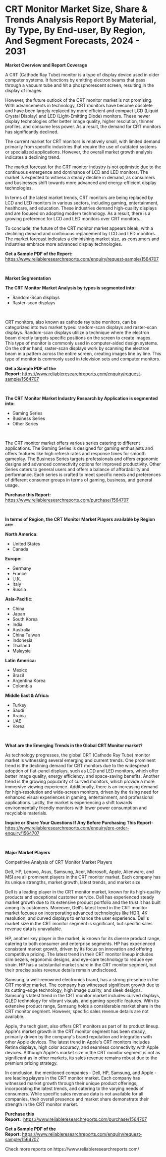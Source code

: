 <p><h1>CRT Monitor Market Size, Share & Trends Analysis Report By Material, By Type, By End-user, By Region, And Segment Forecasts, 2024 - 2031</h1></p><p><strong>Market Overview and Report Coverage</strong></p>
<p><p>A CRT (Cathode Ray Tube) monitor is a type of display device used in older computer systems. It functions by emitting electron beams that pass through a vacuum tube and hit a phosphorescent screen, resulting in the display of images. </p><p>However, the future outlook of the CRT monitor market is not promising. With advancements in technology, CRT monitors have become obsolete and have been largely replaced by more efficient and compact LCD (Liquid Crystal Display) and LED (Light-Emitting Diode) monitors. These newer display technologies offer better image quality, higher resolution, thinner profiles, and consume less power. As a result, the demand for CRT monitors has significantly declined.</p><p>The current market for CRT monitors is relatively small, with limited demand primarily from specific industries that require the use of outdated systems or specialized applications. However, the overall market growth analysis indicates a declining trend.</p><p>The market forecast for the CRT monitor industry is not optimistic due to the continuous emergence and dominance of LCD and LED monitors. The market is expected to witness a steady decline in demand, as consumers and businesses shift towards more advanced and energy-efficient display technologies.</p><p>In terms of the latest market trends, CRT monitors are being replaced by LCD and LED monitors in various sectors, including gaming, entertainment, healthcare, and education. These industries demand high-quality displays and are focused on adopting modern technology. As a result, there is a growing preference for LCD and LED monitors over CRT monitors.</p><p>To conclude, the future of the CRT monitor market appears bleak, with a declining demand and continuous replacement by LCD and LED monitors. The market forecast indicates a diminishing market size, as consumers and industries embrace more advanced display technologies.</p></p>
<p><strong>Get a Sample PDF of the Report:</strong> <a href="https://www.reliableresearchreports.com/enquiry/request-sample/1564707">https://www.reliableresearchreports.com/enquiry/request-sample/1564707</a></p>
<p>&nbsp;</p>
<p><strong>Market Segmentation</strong></p>
<p><strong>The CRT Monitor Market Analysis by types is segmented into:</strong></p>
<p><ul><li>Random-Scan displays</li><li>Raster-scan displays</li></ul></p>
<p>&nbsp;</p>
<p><p>CRT monitors, also known as cathode ray tube monitors, can be categorized into two market types: random-scan displays and raster-scan displays. Random-scan displays utilize a technique where the electron beam directly targets specific positions on the screen to create images. This type of monitor is commonly used in computer-aided design systems. On the other hand, raster-scan displays work by scanning the electron beam in a pattern across the entire screen, creating images line by line. This type of monitor is commonly used in television sets and computer monitors.</p></p>
<p><strong>Get a Sample PDF of the Report:</strong>&nbsp;<a href="https://www.reliableresearchreports.com/enquiry/request-sample/1564707">https://www.reliableresearchreports.com/enquiry/request-sample/1564707</a></p>
<p>&nbsp;</p>
<p><strong>The CRT Monitor Market Industry Research by Application is segmented into:</strong></p>
<p><ul><li>Gaming Series</li><li>Business Series</li><li>Other Series</li></ul></p>
<p>&nbsp;</p>
<p><p>The CRT monitor market offers various series catering to different applications. The Gaming Series is designed for gaming enthusiasts and offers features like high refresh rates and response times for smooth gameplay. The Business Series targets professionals and offers ergonomic designs and advanced connectivity options for improved productivity. Other Series caters to general users and offers a balance of affordability and performance. Each series is crafted to meet specific needs and preferences of different consumer groups in terms of gaming, business, and general usage.</p></p>
<p><strong>Purchase this Report:</strong>&nbsp; <a href="https://www.reliableresearchreports.com/purchase/1564707">https://www.reliableresearchreports.com/purchase/1564707</a></p>
<p>&nbsp;</p>
<p><strong>In terms of Region, the CRT Monitor Market Players available by Region are:</strong></p>
<p>
    <p> <strong> North America: </strong>
        <ul>
            <li>United States</li>
            <li>Canada</li>
        </ul>
        </p> 
    <p> <strong> Europe: </strong>
        <ul>
            <li>Germany</li>
            <li>France</li>
            <li>U.K.</li>
            <li>Italy</li>
            <li>Russia</li>
        </ul>
        </p> 
    <p> <strong> Asia-Pacific: </strong>
        <ul>
            <li>China</li>
            <li>Japan</li>
            <li>South Korea</li>
            <li>India</li>
            <li>Australia</li>
            <li>China Taiwan</li>
            <li>Indonesia</li>
            <li>Thailand</li>
            <li>Malaysia</li>
        </ul>
        </p> 
    <p> <strong> Latin America: </strong>
        <ul>
            <li>Mexico</li>
            <li>Brazil</li>
            <li>Argentina Korea</li>
            <li>Colombia</li>
        </ul>
        </p> 
    <p> <strong> Middle East & Africa: </strong>
        <ul>
            <li>Turkey</li>
            <li>Saudi</li>
            <li>Arabia</li>
            <li>UAE</li>
            <li>Korea</li>
        </ul>
    </p>
    </p>
<p>&nbsp;</p>
<p><strong>What are the Emerging Trends in the Global CRT Monitor market?</strong></p>
<p><p>As technology progresses, the global CRT (Cathode Ray Tube) monitor market is witnessing several emerging and current trends. One prominent trend is the declining demand for CRT monitors due to the widespread adoption of flat-panel displays, such as LCD and LED monitors, which offer better image quality, energy efficiency, and space-saving benefits. Another trend is the growing popularity of curved monitors, which provide a more immersive viewing experience. Additionally, there is an increasing demand for high-resolution and wide-screen monitors, driven by the rising need for enhanced visual experiences in gaming, entertainment, and professional applications. Lastly, the market is experiencing a shift towards environmentally friendly monitors with lower power consumption and recyclable materials.</p></p>
<p><strong>Inquire or Share Your Questions If Any Before Purchasing This Report</strong>- <a href="https://www.reliableresearchreports.com/enquiry/pre-order-enquiry/1564707">https://www.reliableresearchreports.com/enquiry/pre-order-enquiry/1564707</a></p>
<p>&nbsp;</p>
<p><strong>Major Market Players</strong></p>
<p><p>Competitive Analysis of CRT Monitor Market Players</p><p>Dell, HP, Lenovo, Asus, Samsung, Acer, Microsoft, Apple, Alienware, and MSI are all prominent players in the CRT monitor market. Each company has its unique strengths, market growth, latest trends, and market size.</p><p>Dell is a leading player in the CRT monitor market, known for its high-quality products and exceptional customer service. Dell has experienced steady market growth due to its extensive product portfolio and the trust it has built among its customers. Moreover, Dell's latest trend in the CRT monitor market focuses on incorporating advanced technologies like HDR, 4K resolution, and curved displays to enhance the user experience. Dell's market size in the CRT monitor segment is significant, but specific sales revenue data is unavailable.</p><p>HP, another key player in the market, is known for its diverse product range, catering to both consumer and enterprise segments. HP has experienced consistent market growth, driven by its focus on innovation and offering competitive pricing. The latest trend in their CRT monitor lineup includes slim bezels, ergonomic designs, and eye-care technology to reduce eye strain. HP has a substantial market share in the CRT monitor segment, but their precise sales revenue details remain undisclosed.</p><p>Samsung, a well-renowned electronics brand, has a strong presence in the CRT monitor market. The company has witnessed significant growth due to its cutting-edge technology, high image quality, and sleek designs. Samsung's latest trend in the CRT monitor market includes curved displays, QLED technology for vibrant visuals, and gaming-specific features. With its extensive product range, Samsung holds a considerable market share in the CRT monitor segment. However, specific sales revenue details are not available.</p><p>Apple, the tech giant, also offers CRT monitors as part of its product lineup. Apple's market growth in the CRT monitor segment has been steady, primarily driven by the company's brand reputation and integration with other Apple devices. The latest trend in Apple's CRT monitors includes Retina displays, high color accuracy, and seamless connectivity with Apple devices. Although Apple's market size in the CRT monitor segment is not as significant as in other markets, its sales revenue remains robust due to the premium pricing strategy.</p><p>In conclusion, the mentioned companies - Dell, HP, Samsung, and Apple - are leading players in the CRT monitor market. Each company has witnessed market growth through their unique product offerings, incorporating the latest trends, and catering to the varying needs of consumers. While specific sales revenue data is not available for all companies, their overall presence and market share demonstrate their strength in the CRT monitor market.</p></p>
<p><strong>Purchase this Report:</strong>&nbsp;&nbsp;<a href="https://www.reliableresearchreports.com/purchase/1564707">https://www.reliableresearchreports.com/purchase/1564707</a></p>
<p></p>
<p><strong>Get a Sample PDF of the Report:</strong>&nbsp;<a href="https://www.reliableresearchreports.com/enquiry/request-sample/1564707">https://www.reliableresearchreports.com/enquiry/request-sample/1564707</a></p>
<p>Check more reports on https://www.reliableresearchreports.com/</p>